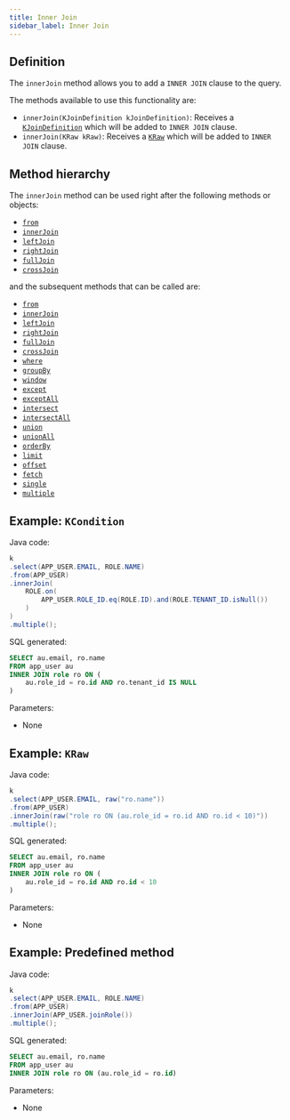 ```yaml
---
title: Inner Join
sidebar_label: Inner Join
---
```


## Definition

The `innerJoin` method allows you to add a `INNER JOIN` clause to the query.

The methods available to use this functionality are:

- `innerJoin(KJoinDefinition kJoinDefinition)`: Receives a [`KJoinDefinition`](/docs/select-statement/clauses/join/introduction#kjoindefinition) which will be added to `INNER JOIN` clause.
- `innerJoin(KRaw kRaw)`: Receives a [`KRaw`](/docs/select-statement/clauses/select/introduction#7-kraw) which will be added to `INNER JOIN` clause.

## Method hierarchy

The `innerJoin` method can be used right after the following methods or objects:

- [`from`](/docs/select-statement/clauses/from/)
- [`innerJoin`](/docs/select-statement/clauses/join/inner-join)
- [`leftJoin`](/docs/select-statement/clauses/join/left-join)
- [`rightJoin`](/docs/select-statement/clauses/join/right-join)
- [`fullJoin`](/docs/select-statement/clauses/join/full-join)
- [`crossJoin`](/docs/select-statement/clauses/join/cross-join)

and the subsequent methods that can be called are:

- [`from`](/docs/select-statement/clauses/from/)
- [`innerJoin`](/docs/select-statement/clauses/join/inner-join)
- [`leftJoin`](/docs/select-statement/clauses/join/left-join)
- [`rightJoin`](/docs/select-statement/clauses/join/right-join)
- [`fullJoin`](/docs/select-statement/clauses/join/full-join)
- [`crossJoin`](/docs/select-statement/clauses/join/cross-join)
- [`where`](/docs/select-statement/clauses/select/)
- [`groupBy`](/docs/select-statement/clauses/select/)
- [`window`](/docs/select-statement/clauses/select/)
- [`except`](/docs/select-statement/clauses/select/)
- [`exceptAll`](/docs/select-statement/clauses/select/)
- [`intersect`](/docs/select-statement/clauses/select/)
- [`intersectAll`](/docs/select-statement/clauses/select/)
- [`union`](/docs/select-statement/clauses/select/)
- [`unionAll`](/docs/select-statement/clauses/select/)
- [`orderBy`](/docs/select-statement/clauses/select/)
- [`limit`](/docs/select-statement/clauses/select/)
- [`offset`](/docs/select-statement/clauses/select/)
- [`fetch`](/docs/select-statement/clauses/select/)
- [`single`](/docs/select-statement/clauses/select/)
- [`multiple`](/docs/select-statement/clauses/select/)

## Example: `KCondition`

Java code:

```java
k
.select(APP_USER.EMAIL, ROLE.NAME)
.from(APP_USER)
.innerJoin(
    ROLE.on(
        APP_USER.ROLE_ID.eq(ROLE.ID).and(ROLE.TENANT_ID.isNull())
    )
)
.multiple();
```

SQL generated:

```sql showLineNumbers
SELECT au.email, ro.name
FROM app_user au
INNER JOIN role ro ON (
    au.role_id = ro.id AND ro.tenant_id IS NULL
)
```

Parameters:

- None

## Example: `KRaw`

Java code:

```java
k
.select(APP_USER.EMAIL, raw("ro.name"))
.from(APP_USER)
.innerJoin(raw("role ro ON (au.role_id = ro.id AND ro.id < 10)"))
.multiple();
```

SQL generated:

```sql showLineNumbers
SELECT au.email, ro.name
FROM app_user au
INNER JOIN role ro ON (
    au.role_id = ro.id AND ro.id < 10
)
```

Parameters:

- None

## Example: Predefined method

Java code:

```java
k
.select(APP_USER.EMAIL, ROLE.NAME)
.from(APP_USER)
.innerJoin(APP_USER.joinRole())
.multiple();
```

SQL generated:

```sql showLineNumbers
SELECT au.email, ro.name
FROM app_user au
INNER JOIN role ro ON (au.role_id = ro.id)
```

Parameters:

- None